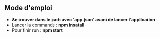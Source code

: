 ## Mode d'emploi 

 * **Se trouver dans le path avec 'app.json' avant de lancer l'application**
 * Lancer la commande : **npm insatall**
 * Pour finir run : **npm start**
